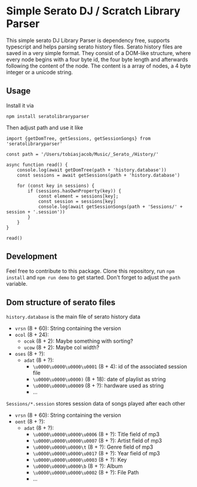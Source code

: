 # Simple Serato DJ / Scratch Library Parser
This simple serato DJ Library Parser is dependency free, supports typescript and helps parsing serato history files. Serato history files are saved in a very simple format. They consist of a DOM-like structure, where every node begins with a four byte id, the four byte length and afterwards following the content of the node. The content is a array of nodes, a 4 byte integer or a unicode string.

## Usage
Install it via

```
npm install seratolibraryparser
```

Then adjust path and use it like

```
import {getDomTree, getSessions, getSessionSongs} from 'seratolibraryparser'

const path = '/Users/tobiasjacob/Music/_Serato_/History/'

async function read() {
    console.log(await getDomTree(path + 'history.database'))
    const sessions = await getSessions(path + 'history.database')

    for (const key in sessions) {
        if (sessions.hasOwnProperty(key)) {
            const element = sessions[key];
            const session = sessions[key]
            console.log(await getSessionSongs(path + 'Sessions/' + session + '.session'))
        }
    }
}

read()
```

## Development
Feel free to contribute to this package. Clone this repository, run `npm install` and `npm run demo` to get started. Don't forget to adjust the `path` variable. 

## Dom structure of serato files
`history.database` is the main file of serato history data
- `vrsn` (8 + 60): String containing the version
- `ocol` (8 + 24):
    - `ocok` (8 + 2): Maybe something with sorting?
    - `ucow` (8 + 2): Maybe col width?
- `oses` (8 + ?):
    - `adat` (8 + ?): 
        - `\u0000\u0000\u0000\u0001` (8 + 4): id of the associated session file
        - `\u0000\u0000\u0000)` (8 + 18): date of playlist as string
        - `\u0000\u0000\u00009` (8 + ?): hardware used as string
        - ...

`Sessions/*.session` stores session data of songs played after each other
- `vrsn` (8 + 60): String containing the version
- `oent` (8 + ?):
    - `adat` (8 + ?): 
        - `\u0000\u0000\u0000\u0006` (8 + ?): Title field of mp3
        - `\u0000\u0000\u0000\u0007` (8 + ?): Artist field of mp3
        - `\u0000\u0000\u0000\t` (8 + ?): Genre field of mp3
        - `\u0000\u0000\u0000\u0017` (8 + ?): Year field of mp3
        - `\u0000\u0000\u0000\u0003` (8 + ?): Key
        - `\u0000\u0000\u0000\b` (8 + ?): Album
        - `\u0000\u0000\u0000\u0002` (8 + ?): File Path
        - ...
